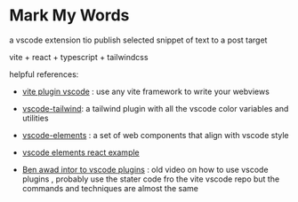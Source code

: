 # Mark My Words

a vscode extension tio publish selected snippet of text to a post target

vite + react + typescript + tailwindcss

helpful references:
- [vite plugin vscode](https://github.com/tomjs/vite-plugin-vscode) : use any vite framework to write your webviews
- [vscode-tailwind](https://github.com/githubocto/tailwind-vscode): a tailwind plugin with all the vscode color variables and utilities
- [vscode-elements](https://vscode-elements.github.io/getting-started/) : a set of web components that align with vscode style
- [vscode elements react example](https://github.com/vscode-elements/react-example/tree/main)

- [Ben awad intor to vscode plugins](https://youtu.be/a5DX5pQ9p5M?si=AZWMJRoGVLPdtTi7) : old video on how to use vscode plugins , probably use the stater code fro the vite vscode repo but the commands and techniques are almost the same

